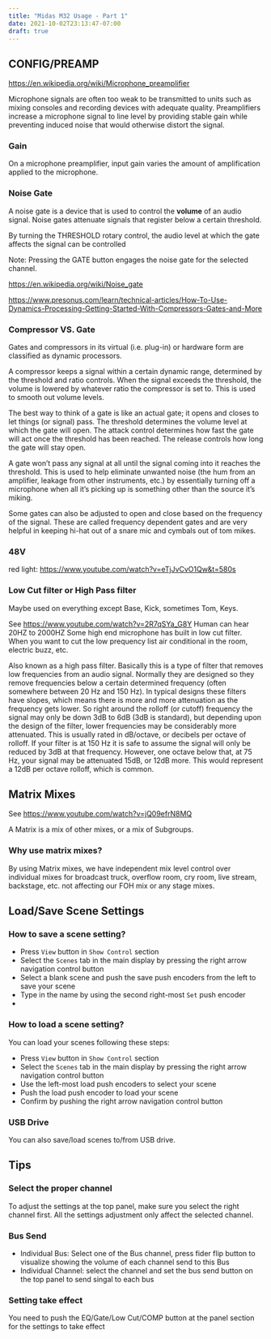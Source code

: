 ```yaml
---
title: "Midas M32 Usage - Part 1"
date: 2021-10-02T23:13:47-07:00
draft: true
---
```


## CONFIG/PREAMP
https://en.wikipedia.org/wiki/Microphone_preamplifier

Microphone signals are often too weak to be transmitted to units such as mixing consoles and recording devices with adequate quality. 
Preamplifiers increase a microphone signal to line level by providing stable gain while preventing induced noise 
that would otherwise distort the signal. 

### Gain
On a microphone preamplifier, input gain varies the amount of amplification applied to the microphone.

### Noise Gate
A noise gate is a device that is used to control the **volume** of an audio signal.
Noise gates attenuate signals that register below a certain threshold.

By turning the THRESHOLD rotary control, the audio level at which the gate affects the signal can be controlled

Note: Pressing the GATE button engages the noise gate for the selected channel.


https://en.wikipedia.org/wiki/Noise_gate

https://www.presonus.com/learn/technical-articles/How-To-Use-Dynamics-Processing-Getting-Started-With-Compressors-Gates-and-More

### Compressor VS. Gate
Gates and compressors in its virtual (i.e. plug-in) or hardware form are classified as dynamic processors.

A compressor keeps a signal within a certain dynamic range, determined by the threshold and ratio controls. 
When the signal exceeds the threshold, the volume is lowered by whatever ratio the compressor is set to. 
This is used to smooth out volume levels.

The best way to think of a gate is like an actual gate; it opens and closes to let things (or signal) pass. 
The threshold determines the volume level at which the gate will open. 
The attack control determines how fast the gate will act once the threshold has been reached. 
The release controls how long the gate will stay open. 

A gate won’t pass any signal at all until the signal coming into it reaches the threshold. 
This is used to help eliminate unwanted noise (the hum from an amplifier, leakage from other instruments, etc.) 
by essentially turning off a microphone when all it’s picking up is something other than the source it’s miking.

Some gates can also be adjusted to open and close based on the frequency of the signal. 
These are called frequency dependent gates and are very helpful in keeping hi-hat out of a snare mic and cymbals out of tom mikes.

### 48V
red light: https://www.youtube.com/watch?v=eTjJvCvO1Qw&t=580s

### Low Cut filter or High Pass filter
Maybe used on everything except Base, Kick, sometimes Tom, Keys.

See https://www.youtube.com/watch?v=2R7qSYa_G8Y
Human can hear 20HZ to 2000HZ
Some high end microphone has built in low cut filter.
When you want to cut the low prequency list air conditional in the room, electric buzz, etc.

Also known as a high pass filter. Basically this is a type of filter that removes low frequencies from an audio signal.
Normally they are designed so they remove frequencies below a certain determined frequency (often somewhere between 20 Hz and 150 Hz).
In typical designs these filters have slopes, which means there is more and more attenuation as the frequency gets lower.
So right around the rolloff (or cutoff) frequency the signal may only be down 3dB to 6dB (3dB is standard),
but depending upon the design of the filter, lower frequencies may be considerably more attenuated.
This is usually rated in dB/octave, or decibels per octave of rolloff.
If your filter is at 150 Hz it is safe to assume the signal will only be reduced by 3dB at that frequency.
However, one octave below that, at 75 Hz, your signal may be attenuated 15dB,
or 12dB more. This would represent a 12dB per octave rolloff, which is common.


## Matrix Mixes 
See https://www.youtube.com/watch?v=jQ09efrN8MQ

A Matrix is a mix of other mixes, or a mix of Subgroups.

### Why use matrix mixes?
By using Matrix mixes, we have independent mix level control over individual mixes for broadcast truck,
overflow room, cry room, live stream, backstage, etc.
not affecting our FOH mix or any stage mixes.

## Load/Save Scene Settings
### How to save a scene setting?
* Press `View` button in `Show Control` section
* Select the `Scenes` tab in the main display by pressing the right arrow navigation control button
* Select a blank scene and push the save push encoders from the left to save your scene
* Type in the name by using the second right-most `Set` push encoder
* 

### How to load a scene setting?
You can load your scenes following these steps:
* Press `View` button in `Show Control` section
* Select the `Scenes` tab in the main display by pressing the right arrow navigation control button
* Use the left-most load push encoders to select your scene
* Push the load push encoder to load your scene
* Confirm by pushing the right arrow navigation control button

### USB Drive
You can also save/load scenes to/from USB drive.

## Tips
### Select the proper channel
To adjust the settings at the top panel, make sure you select the right channel first.
All the settings adjustment only affect the selected channel.

### Bus Send
* Individual Bus: Select one of the Bus channel, press fider flip button to visualize 
showing the volume of each channel send to this Bus
* Individual Channel: select the channel and set the bus send button on the top panel to send singal to each bus

### Setting take effect
You need to push the EQ/Gate/Low Cut/COMP button at the panel section for the settings to take effect
